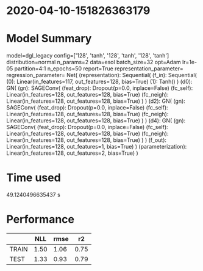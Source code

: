 2020-04-10-151826363179
===========================
# Model Summary
model=dgl_legacy
config=['128', 'tanh', '128', 'tanh', '128', 'tanh']
distribution=normal
n_params=2
data=esol
batch_size=32
opt=Adam
lr=1e-05
partition=4:1
n_epochs=50
report=True
representation_parameter=
regression_parameter=
Net(
  (representation): Sequential(
    (f_in): Sequential(
      (0): Linear(in_features=117, out_features=128, bias=True)
      (1): Tanh()
    )
    (d0): GN(
      (gn): SAGEConv(
        (feat_drop): Dropout(p=0.0, inplace=False)
        (fc_self): Linear(in_features=128, out_features=128, bias=True)
        (fc_neigh): Linear(in_features=128, out_features=128, bias=True)
      )
    )
    (d2): GN(
      (gn): SAGEConv(
        (feat_drop): Dropout(p=0.0, inplace=False)
        (fc_self): Linear(in_features=128, out_features=128, bias=True)
        (fc_neigh): Linear(in_features=128, out_features=128, bias=True)
      )
    )
    (d4): GN(
      (gn): SAGEConv(
        (feat_drop): Dropout(p=0.0, inplace=False)
        (fc_self): Linear(in_features=128, out_features=128, bias=True)
        (fc_neigh): Linear(in_features=128, out_features=128, bias=True)
      )
    )
    (f_out): Linear(in_features=128, out_features=1, bias=True)
  )
  (parameterization): Linear(in_features=128, out_features=2, bias=True)
)
# Time used
49.1240496635437 s
# Performance 
|              |NLL           |rmse          |r2            |
|------------- |------------- |------------- |------------- |
|TRAIN         |1.50          |1.06          |0.75          |
|TEST          |1.33          |0.93          |0.79          |
